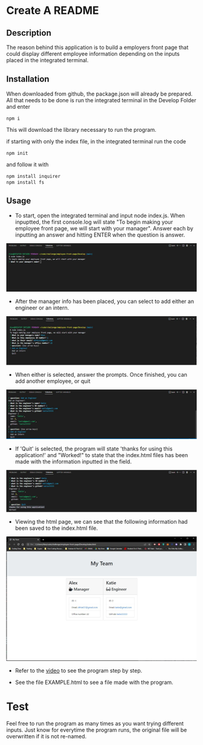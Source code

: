 # Create A README

## Description

The reason behind this application is to build a employers front page that could display different employee information depending on the inputs placed in the integrated terminal.

## Installation

When downloaded from github, the package.json will already be prepared. All that needs to be done is run the integrated terminal in the Develop Folder and enter
```
npm i
```
This will download the library necessary to run the program.

if starting with only the index file, in the integrated terminal run the code
```
npm init
```
and follow it with
```
npm install inquirer
npm install fs
```

## Usage

- To start, open the integrated terminal and input node index.js. When inpuptted, the first console.log will state "To begin making your employee front page, we will start with your manager". Answer each by inputting an answer and hitting ENTER when the question is answer.

![image showing the obve description](./Assets/IMG1.JPG)

- After the manager info has been placed, you can select to add either an engineer or an intern.

![image showing the obve description](./Assets/IMG2.JPG)

- When either is selected, answer the prompts. Once finished, you can add another employee, or quit

![image showing the obve description](./Assets/IMG3.JPG)

- If 'Quit' is selected, the program will state 'thanks for using this application!' and "Worked!" to state that the index.html files has been made with the information inputted in the field.

![image showing the obve description](./Assets/IMG4.JPG)

- Viewing the html page, we can see that the following information had been saved to the index.html file.

![image showing the obve description](./Assets/IMG5.JPG)

- Refer to the [video](https://drive.google.com/file/d/1cLv769NcGewkXVpJn1iByh8yqxj1_YWI/view) to see the program step by step.

- See the file EXAMPLE.html to see a file made with the program.

# Test

Feel free to run the program as many times as you want trying different inputs. Just know for everytime the program runs, the original file will be overwritten if it is not re-named.
